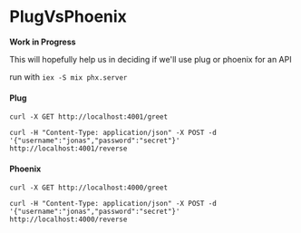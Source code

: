 # PlugVsPhoenix

**Work in Progress**

This will hopefully help us in deciding if we'll use plug or phoenix for an API

run with `iex -S mix phx.server`

#### Plug

`curl -X GET http://localhost:4001/greet`

`curl -H "Content-Type: application/json" -X POST -d '{"username":"jonas","password":"secret"}' http://localhost:4001/reverse
`

#### Phoenix

`curl -X GET http://localhost:4000/greet`

`curl -H "Content-Type: application/json" -X POST -d '{"username":"jonas","password":"secret"}' http://localhost:4000/reverse
`
